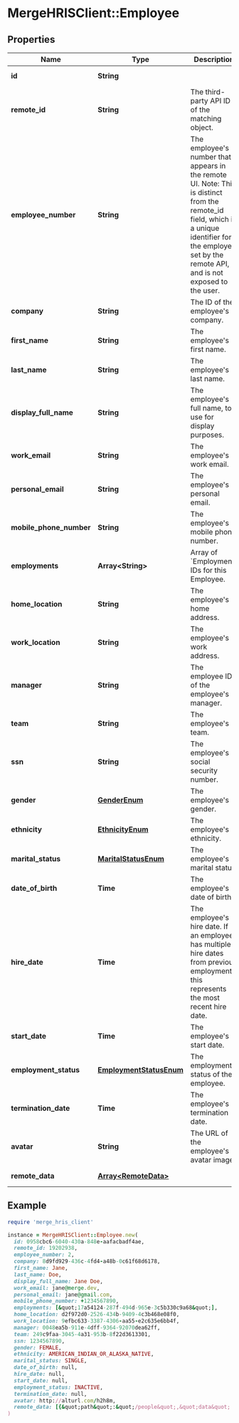 # MergeHRISClient::Employee

## Properties

| Name | Type | Description | Notes |
| ---- | ---- | ----------- | ----- |
| **id** | **String** |  | [optional][readonly] |
| **remote_id** | **String** | The third-party API ID of the matching object. | [optional] |
| **employee_number** | **String** | The employee&#39;s number that appears in the remote UI. Note: This is distinct from the remote_id field, which is a unique identifier for the employee set by the remote API, and is not exposed to the user. | [optional] |
| **company** | **String** | The ID of the employee&#39;s company. | [optional] |
| **first_name** | **String** | The employee&#39;s first name. | [optional] |
| **last_name** | **String** | The employee&#39;s last name. | [optional] |
| **display_full_name** | **String** | The employee&#39;s full name, to use for display purposes. | [optional] |
| **work_email** | **String** | The employee&#39;s work email. | [optional] |
| **personal_email** | **String** | The employee&#39;s personal email. | [optional] |
| **mobile_phone_number** | **String** | The employee&#39;s mobile phone number. | [optional] |
| **employments** | **Array&lt;String&gt;** | Array of &#x60;Employment&#x60; IDs for this Employee. | [optional][readonly] |
| **home_location** | **String** | The employee&#39;s home address. | [optional] |
| **work_location** | **String** | The employee&#39;s work address. | [optional] |
| **manager** | **String** | The employee ID of the employee&#39;s manager. | [optional] |
| **team** | **String** | The employee&#39;s team. | [optional] |
| **ssn** | **String** | The employee&#39;s social security number. | [optional] |
| **gender** | [**GenderEnum**](GenderEnum.md) | The employee&#39;s gender. | [optional] |
| **ethnicity** | [**EthnicityEnum**](EthnicityEnum.md) | The employee&#39;s ethnicity. | [optional] |
| **marital_status** | [**MaritalStatusEnum**](MaritalStatusEnum.md) | The employee&#39;s marital status. | [optional] |
| **date_of_birth** | **Time** | The employee&#39;s date of birth. | [optional] |
| **hire_date** | **Time** | The employee&#39;s hire date. If an employee has multiple hire dates from previous employments, this represents the most recent hire date. | [optional] |
| **start_date** | **Time** | The employee&#39;s start date. | [optional] |
| **employment_status** | [**EmploymentStatusEnum**](EmploymentStatusEnum.md) | The employment status of the employee. | [optional] |
| **termination_date** | **Time** | The employee&#39;s termination date. | [optional] |
| **avatar** | **String** | The URL of the employee&#39;s avatar image. | [optional] |
| **remote_data** | [**Array&lt;RemoteData&gt;**](RemoteData.md) |  | [optional][readonly] |

## Example

```ruby
require 'merge_hris_client'

instance = MergeHRISClient::Employee.new(
  id: 0958cbc6-6040-430a-848e-aafacbadf4ae,
  remote_id: 19202938,
  employee_number: 2,
  company: 8d9fd929-436c-4fd4-a48b-0c61f68d6178,
  first_name: Jane,
  last_name: Doe,
  display_full_name: Jane Doe,
  work_email: jane@merge.dev,
  personal_email: jane@gmail.com,
  mobile_phone_number: +1234567890,
  employments: [&quot;17a54124-287f-494d-965e-3c5b330c9a68&quot;],
  home_location: d2f972d0-2526-434b-9409-4c3b468e08f0,
  work_location: 9efbc633-3387-4306-aa55-e2c635e6bb4f,
  manager: 0048ea5b-911e-4dff-9364-92070dea62ff,
  team: 249c9faa-3045-4a31-953b-8f22d3613301,
  ssn: 1234567890,
  gender: FEMALE,
  ethnicity: AMERICAN_INDIAN_OR_ALASKA_NATIVE,
  marital_status: SINGLE,
  date_of_birth: null,
  hire_date: null,
  start_date: null,
  employment_status: INACTIVE,
  termination_date: null,
  avatar: http://alturl.com/h2h8m,
  remote_data: [{&quot;path&quot;:&quot;/people&quot;,&quot;data&quot;:[&quot;Varies by platform&quot;]}]
)
```

